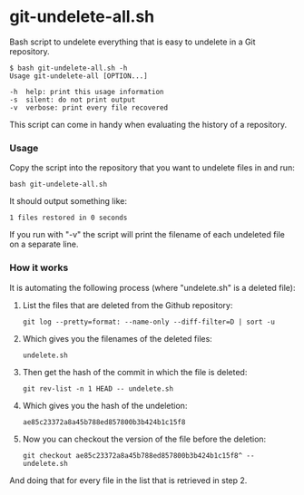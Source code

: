 # git-undelete-all.sh

Bash script to undelete everything that is easy to undelete in a Git repository.

    $ bash git-undelete-all.sh -h
    Usage git-undelete-all [OPTION...]

    -h  help: print this usage information
    -s  silent: do not print output
    -v  verbose: print every file recovered
    
This script can come in handy when evaluating the history of a repository.

### Usage

Copy the script into the repository that you want to undelete files in and run:

    bash git-undelete-all.sh

It should output something like:

    1 files restored in 0 seconds

If you run with "-v" the script will print the filename of each undeleted file on a separate line.

### How it works

It is automating the following process (where "undelete.sh" is a deleted file):

1) List the files that are deleted from the Github repository:

      `git log --pretty=format: --name-only --diff-filter=D | sort -u`

2) Which gives you the filenames of the deleted files:

      `undelete.sh`

3) Then get the hash of the commit in which the file is deleted:

      `git rev-list -n 1 HEAD -- undelete.sh`

4) Which gives you the hash of the undeletion:

      `ae85c23372a8a45b788ed857800b3b424b1c15f8`

5) Now you can checkout the version of the file before the deletion:

      `git checkout ae85c23372a8a45b788ed857800b3b424b1c15f8^ -- undelete.sh`

And doing that for every file in the list that is retrieved in step 2.
